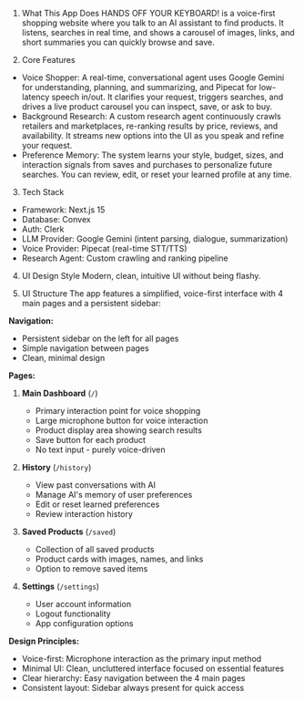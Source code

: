 1. What This App Does
HANDS OFF YOUR KEYBOARD! is a voice-first shopping website where you talk to an AI assistant to find products. It listens, searches in real time, and shows a carousel of images, links, and short summaries you can quickly browse and save.

2. Core Features
- Voice Shopper: A real-time, conversational agent uses Google Gemini for understanding, planning, and summarizing, and Pipecat for low-latency speech in/out. It clarifies your request, triggers searches, and drives a live product carousel you can inspect, save, or ask to buy.
- Background Research: A custom research agent continuously crawls retailers and marketplaces, re-ranking results by price, reviews, and availability. It streams new options into the UI as you speak and refine your request.
- Preference Memory: The system learns your style, budget, sizes, and interaction signals from saves and purchases to personalize future searches. You can review, edit, or reset your learned profile at any time.

3. Tech Stack
- Framework: Next.js 15
- Database: Convex
- Auth: Clerk
- LLM Provider: Google Gemini (intent parsing, dialogue, summarization)
- Voice Provider: Pipecat (real-time STT/TTS)
- Research Agent: Custom crawling and ranking pipeline

4. UI Design Style
Modern, clean, intuitive UI without being flashy.

5. UI Structure
The app features a simplified, voice-first interface with 4 main pages and a persistent sidebar:

**Navigation:**
- Persistent sidebar on the left for all pages
- Simple navigation between pages
- Clean, minimal design

**Pages:**
1. **Main Dashboard** (`/`)
   - Primary interaction point for voice shopping
   - Large microphone button for voice interaction
   - Product display area showing search results
   - Save button for each product
   - No text input - purely voice-driven

2. **History** (`/history`)
   - View past conversations with AI
   - Manage AI's memory of user preferences
   - Edit or reset learned preferences
   - Review interaction history

3. **Saved Products** (`/saved`)
   - Collection of all saved products
   - Product cards with images, names, and links
   - Option to remove saved items

4. **Settings** (`/settings`)
   - User account information
   - Logout functionality
   - App configuration options

**Design Principles:**
- Voice-first: Microphone interaction as the primary input method
- Minimal UI: Clean, uncluttered interface focused on essential features
- Clear hierarchy: Easy navigation between the 4 main pages
- Consistent layout: Sidebar always present for quick access
